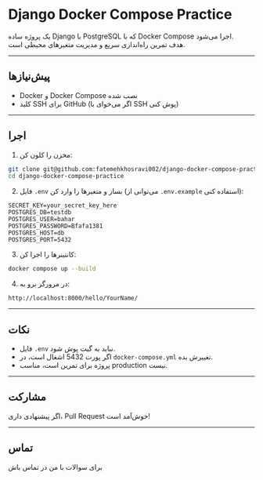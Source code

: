 
# Django Docker Compose Practice

یک پروژه ساده Django با PostgreSQL که با Docker Compose اجرا می‌شود.  
هدف تمرین راه‌اندازی سریع و مدیریت متغیرهای محیطی است.

---

## پیش‌نیازها

- Docker و Docker Compose نصب شده
- کلید SSH برای GitHub (اگر می‌خوای با SSH پوش کنی)

---

## اجرا

1. مخزن را کلون کن:

```bash
git clone git@github.com:fatemehkhosravi002/django-docker-compose-practice.git
cd django-docker-compose-practice
```

2. فایل `.env` بساز و متغیرها را وارد کن (می‌توانی از `.env.example` استفاده کنی):

```env
SECRET_KEY=your_secret_key_here
POSTGRES_DB=testdb
POSTGRES_USER=bahar
POSTGRES_PASSWORD=Bfafa1381
POSTGRES_HOST=db
POSTGRES_PORT=5432
```

3. کانتینرها را اجرا کن:

```bash
docker compose up --build
```

4. در مرورگر برو به:

```
http://localhost:8000/hello/YourName/
```

---

## نکات

- فایل `.env` نباید به گیت پوش شود.  
- اگر پورت 5432 اشغال است، در `docker-compose.yml` تغییرش بده.  
- پروژه برای تمرین است، مناسب production نیست.

---

## مشارکت

اگر پیشنهادی داری، Pull Request خوش‌آمد است!

---

## تماس

برای سوالات با من در تماس باش
